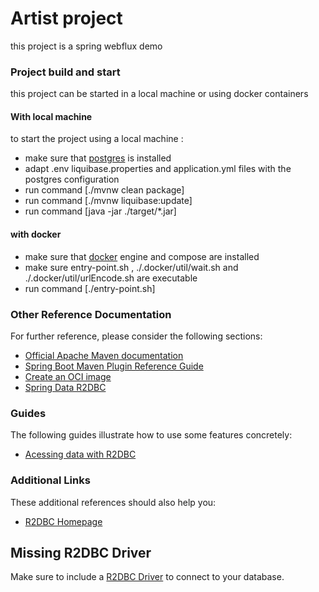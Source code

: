 # Artist project

this project is a spring webflux demo

### Project build and start
this project can be started in a local machine or using docker containers

#### With local machine
to start the project using a local machine :
* make sure that [postgres](https://www.postgresql.org/) is installed
* adapt .env liquibase.properties and application.yml files with the postgres configuration
* run command [./mvnw clean package]
* run command [./mvnw liquibase:update] 
* run command [java -jar ./target/*.jar]
#### with docker
* make sure that [docker](https://www.docker.com/) engine and compose are installed
* make sure entry-point.sh , ./.docker/util/wait.sh and ./.docker/util/urlEncode.sh are executable
* run command [./entry-point.sh]

### Other Reference Documentation
For further reference, please consider the following sections:

* [Official Apache Maven documentation](https://maven.apache.org/guides/index.html)
* [Spring Boot Maven Plugin Reference Guide](https://docs.spring.io/spring-boot/docs/2.5.6/maven-plugin/reference/html/)
* [Create an OCI image](https://docs.spring.io/spring-boot/docs/2.5.6/maven-plugin/reference/html/#build-image)
* [Spring Data R2DBC](https://docs.spring.io/spring-boot/docs/2.5.6/reference/html/spring-boot-features.html#boot-features-r2dbc)

### Guides
The following guides illustrate how to use some features concretely:

* [Acessing data with R2DBC](https://spring.io/guides/gs/accessing-data-r2dbc/)

### Additional Links
These additional references should also help you:

* [R2DBC Homepage](https://r2dbc.io)

## Missing R2DBC Driver

Make sure to include a [R2DBC Driver](https://r2dbc.io/drivers/) to connect to your database.
